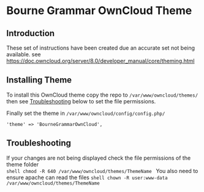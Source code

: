 # Bourne Grammar OwnCloud Theme
## Introduction

These set of instructions have been created due an accurate set not being available.
see https://doc.owncloud.org/server/8.0/developer_manual/core/theming.html

## Installing Theme

To install this OwnCloud theme copy the repo to `/var/www/owncloud/themes/` then see [Troubleshooting](#Troubleshooting) below to set the file permissions.

Finally set the theme in `/var/www/owncloud/config/config.php/`

    'theme' => 'BourneGrammarOwnCloud',

## Troubleshooting

If your changes are not being displayed check the file permissions of the theme folder  
    ```shell
    chmod -R 640 /var/www/owncloud/themes/ThemeName
    ```
You also need to ensure apache can read the files
    ```shell
    chown -R user:www-data /var/www/owncloud/themes/ThemeName
    ```